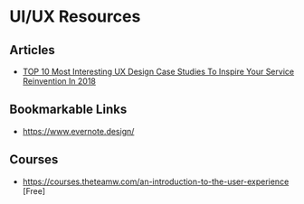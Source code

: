 # UI/UX Resources


## Articles

* [TOP 10 Most Interesting UX Design Case Studies To Inspire Your Service Reinvention In 2018](https://medium.muz.li/top-10-most-interesting-ux-design-case-studies-to-inspire-your-service-reinvention-in-2018-ea2309e4104b)

## Bookmarkable Links

* https://www.evernote.design/

## Courses

* https://courses.theteamw.com/an-introduction-to-the-user-experience \[Free\]
